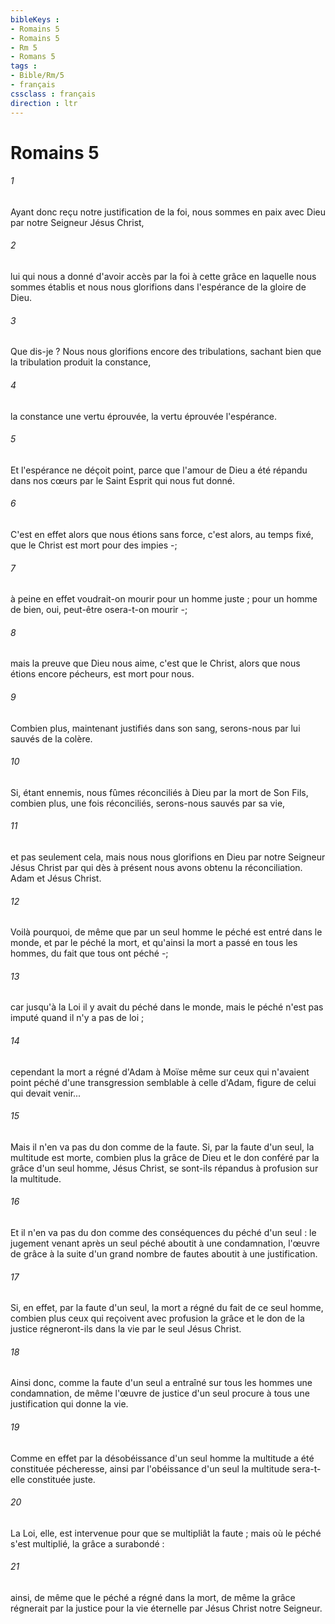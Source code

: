 ```yaml
---
bibleKeys : 
- Romains 5
- Romains 5
- Rm 5
- Romans 5
tags : 
- Bible/Rm/5
- français
cssclass : français
direction : ltr
---
```


# Romains 5

###### 1
Ayant donc reçu notre justification de la foi, nous sommes en paix avec Dieu par notre Seigneur Jésus Christ, 
###### 2
lui qui nous a donné d'avoir accès par la foi à cette grâce en laquelle nous sommes établis et nous nous glorifions dans l'espérance de la gloire de Dieu. 
###### 3
Que dis-je ? Nous nous glorifions encore des tribulations, sachant bien que la tribulation produit la constance, 
###### 4
la constance une vertu éprouvée, la vertu éprouvée l'espérance. 
###### 5
Et l'espérance ne déçoit point, parce que l'amour de Dieu a été répandu dans nos cœurs par le Saint Esprit qui nous fut donné. 
###### 6
C'est en effet alors que nous étions sans force, c'est alors, au temps fixé, que le Christ est mort pour des impies -; 
###### 7
à peine en effet voudrait-on mourir pour un homme juste ; pour un homme de bien, oui, peut-être osera-t-on mourir -; 
###### 8
mais la preuve que Dieu nous aime, c'est que le Christ, alors que nous étions encore pécheurs, est mort pour nous. 
###### 9
Combien plus, maintenant justifiés dans son sang, serons-nous par lui sauvés de la colère. 
###### 10
Si, étant ennemis, nous fûmes réconciliés à Dieu par la mort de Son Fils, combien plus, une fois réconciliés, serons-nous sauvés par sa vie, 
###### 11
et pas seulement cela, mais nous nous glorifions en Dieu par notre Seigneur Jésus Christ par qui dès à présent nous avons obtenu la réconciliation. Adam et Jésus Christ. 
###### 12
Voilà pourquoi, de même que par un seul homme le péché est entré dans le monde, et par le péché la mort, et qu'ainsi la mort a passé en tous les hommes, du fait que tous ont péché -; 
###### 13
car jusqu'à la Loi il y avait du péché dans le monde, mais le péché n'est pas imputé quand il n'y a pas de loi ; 
###### 14
cependant la mort a régné d'Adam à Moïse même sur ceux qui n'avaient point péché d'une transgression semblable à celle d'Adam, figure de celui qui devait venir... 
###### 15
Mais il n'en va pas du don comme de la faute. Si, par la faute d'un seul, la multitude est morte, combien plus la grâce de Dieu et le don conféré par la grâce d'un seul homme, Jésus Christ, se sont-ils répandus à profusion sur la multitude. 
###### 16
Et il n'en va pas du don comme des conséquences du péché d'un seul : le jugement venant après un seul péché aboutit à une condamnation, l'œuvre de grâce à la suite d'un grand nombre de fautes aboutit à une justification. 
###### 17
Si, en effet, par la faute d'un seul, la mort a régné du fait de ce seul homme, combien plus ceux qui reçoivent avec profusion la grâce et le don de la justice régneront-ils dans la vie par le seul Jésus Christ. 
###### 18
Ainsi donc, comme la faute d'un seul a entraîné sur tous les hommes une condamnation, de même l'œuvre de justice d'un seul procure à tous une justification qui donne la vie. 
###### 19
Comme en effet par la désobéissance d'un seul homme la multitude a été constituée pécheresse, ainsi par l'obéissance d'un seul la multitude sera-t-elle constituée juste. 
###### 20
La Loi, elle, est intervenue pour que se multipliât la faute ; mais où le péché s'est multiplié, la grâce a surabondé : 
###### 21
ainsi, de même que le péché a régné dans la mort, de même la grâce régnerait par la justice pour la vie éternelle par Jésus Christ notre Seigneur. 
